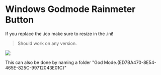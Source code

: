 # Windows Godmode Rainmeter Button

If you replace the .ico make sure to resize in the .ini!

> Should work on any version.  

![](header.png)

This can also be done by naming a folder "God Mode.{ED7BA470-8E54-465E-825C-99712043E01C}"
